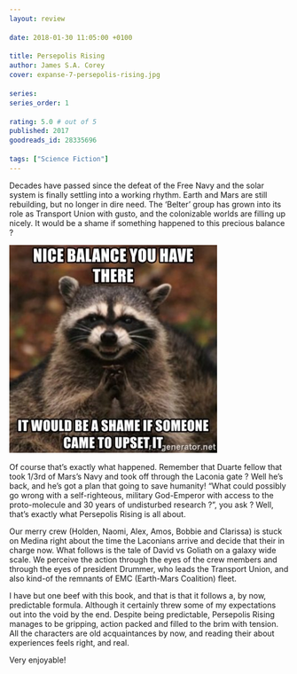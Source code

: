 ```yaml
---
layout: review

date: 2018-01-30 11:05:00 +0100

title: Persepolis Rising
author: James S.A. Corey
cover: expanse-7-persepolis-rising.jpg

series: 
series_order: 1

rating: 5.0 # out of 5
published: 2017
goodreads_id: 28335696

tags: ["Science Fiction"]
---
```


Decades have passed since the defeat of the Free Navy and the solar system is finally settling into a working rhythm. Earth and Mars are still rebuilding, but no longer in dire need. The ‘Belter’ group has grown into its role as Transport Union with gusto, and the colonizable worlds are filling up nicely. It would be a shame if something happened to this precious balance ?

<!--more-->

![Nice balance you have there it would be a shame if someone came to upset it](/assets/content/nice-balance-you-have-there-it-would-be-a-shame-if-someone-came-to-upset-it.jpg)

Of course that’s exactly what happened. Remember that Duarte fellow that took 1/3rd of Mars’s Navy and took off through the Laconia gate ? Well he’s back, and he’s got a plan that going to save humanity! “What could possibly go wrong with a self-righteous, military God-Emperor with access to the proto-molecule and 30 years of undisturbed research ?”, you ask ? Well, that’s exactly what Persepolis Rising is all about.

Our merry crew (Holden, Naomi, Alex, Amos, Bobbie and Clarissa) is stuck on Medina right about the time the Laconians arrive and decide that their in charge now. What follows is the tale of David vs Goliath on a galaxy wide scale. We perceive the action through the eyes of the crew members and through the eyes of president Drummer, who leads the Transport Union, and also kind-of the remnants of EMC (Earth-Mars Coalition) fleet.

I have but one beef with this book, and that is that it follows a, by now, predictable formula. Although it certainly threw some of my expectations out into the void by the end. Despite being predictable, Persepolis Rising manages to be gripping, action packed and filled to the brim with tension. All the characters are old acquaintances by now, and reading their about experiences feels right, and real.

Very enjoyable!
